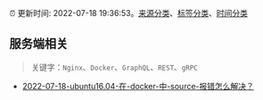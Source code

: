 :alarm_clock: 更新时间: 2022-07-18 19:36:53。[来源分类](../README.md)、[标签分类](../TAGS.md)、[时间分类](../TIMELINE.md)

## 服务端相关


> 关键字：`Nginx`、`Docker`、`GraphQL`、`REST`、`gRPC`



- [2022-07-18-ubuntu16.04-在-docker-中-source-报错怎么解决？](https://www.v2ex.com/t/867134) 